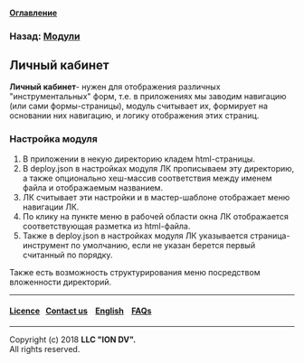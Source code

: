 #### [Оглавление](/docs/ru/index.md)

### Назад: [Модули](/docs/ru/3_modules_description/modules.md)

## Личный кабинет

**Личный кабинет**- нужен для отображения различных "инструментальных" форм, т.е. в приложениях мы заводим навигацию (или сами формы-страницы), модуль считывает их, формирует на основании них навигацию, и логику отображения этих страниц.

### Настройка модуля

1. В приложении в некую директорию кладем html-страницы. 
2. В deploy.json в настройках модуля ЛК прописываем эту директорию, а также опционально хеш-массив соответствия между именем файла и отображаемым названием. 
3. ЛК считывает эти настройки и в мастер-шаблоне отображает меню навигации ЛК. 
4. По клику на пункте меню в рабочей области окна ЛК отображается соответствующая разметка из html-файла.
5. Также в deploy.json в настройках модуля ЛК указывается страница-инструмент по умолчанию, если не указан берется первый считанный по порядку.

Также есть возможность структурирования меню посредством вложенности директорий.

--------------------------------------------------------------------------  


 #### [Licence](/LICENSE)&ensp;  [Contact us](https://iondv.ru/index.html) &ensp;  [English](/docs/en/3_modules_description/account.md) &ensp; [FAQs](/faqs.md)  <div><img src="https://mc.iondv.com/watch/local/docs/framework" style="position:absolute; left:-9999px;" height=1 width=1 alt="iondv metrics"></div>         



--------------------------------------------------------------------------  

Copyright (c) 2018 **LLC "ION DV".**   
All rights reserved. 